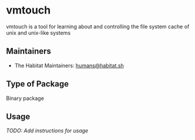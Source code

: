 # vmtouch

vmtouch is a tool for learning about and controlling the file system cache of unix and unix-like systems

## Maintainers

* The Habitat Maintainers: <humans@habitat.sh>

## Type of Package

Binary package

## Usage

*TODO: Add instructions for usage*
